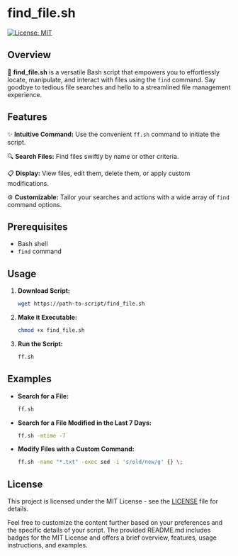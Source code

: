 # find_file.sh

[![License: MIT](https://img.shields.io/badge/License-MIT-yellow.svg)](https://opensource.org/licenses/MIT)

## Overview

🚀 **find_file.sh** is a versatile Bash script that empowers you to effortlessly locate, manipulate, and interact with files using the `find` command. Say goodbye to tedious file searches and hello to a streamlined file management experience.

## Features

✨ **Intuitive Command:** Use the convenient `ff.sh` command to initiate the script.

🔍 **Search Files:** Find files swiftly by name or other criteria.

📋 **Display:** View files, edit them, delete them, or apply custom modifications.

⚙️ **Customizable:** Tailor your searches and actions with a wide array of `find` command options.

## Prerequisites

- Bash shell
- `find` command

## Usage

1. **Download Script:**
   ```bash
   wget https://path-to-script/find_file.sh
   ```

2. **Make it Executable:**
   ```bash
   chmod +x find_file.sh
   ```

3. **Run the Script:**
   ```bash
   ff.sh
   ```

## Examples

- **Search for a File:**
  ```bash
  ff.sh
  ```

- **Search for a File Modified in the Last 7 Days:**
  ```bash
  ff.sh -mtime -7
  ```

- **Modify Files with a Custom Command:**
  ```bash
  ff.sh -name "*.txt" -exec sed -i 's/old/new/g' {} \;
  ```

## License

This project is licensed under the MIT License - see the [LICENSE](LICENSE) file for details.

Feel free to customize the content further based on your preferences and the specific details of your script. The provided README.md includes badges for the MIT License and offers a brief overview, features, usage instructions, and examples.
